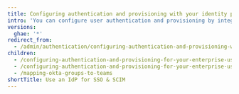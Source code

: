 ```yaml
---
title: Configuring authentication and provisioning with your identity provider
intro: 'You can configure user authentication and provisioning by integrating with an identity provider (IdP) that supports SAML single sign-on (SSO) and SCIM.'
versions:
  ghae: '*'
redirect_from:
  - /admin/authentication/configuring-authentication-and-provisioning-with-your-identity-provider
children:
  - /configuring-authentication-and-provisioning-for-your-enterprise-using-azure-ad
  - /configuring-authentication-and-provisioning-for-your-enterprise-using-okta
  - /mapping-okta-groups-to-teams
shortTitle: Use an IdP for SSO & SCIM
---
```


